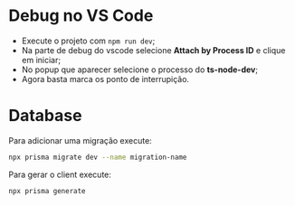 # Debug no VS Code

- Execute o projeto com `npm run dev`;
- Na parte de debug do vscode selecione **Attach by Process ID** e clique em iniciar;
- No popup que aparecer selecione o processo do **ts-node-dev**;
- Agora basta marca os ponto de interrupição.

# Database

Para adicionar uma migração execute:

```sh
npx prisma migrate dev --name migration-name
```

Para gerar o client execute:
```
npx prisma generate
```

